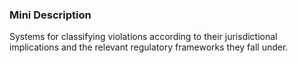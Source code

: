 ### Mini Description

Systems for classifying violations according to their jurisdictional implications and the relevant regulatory frameworks they fall under.

